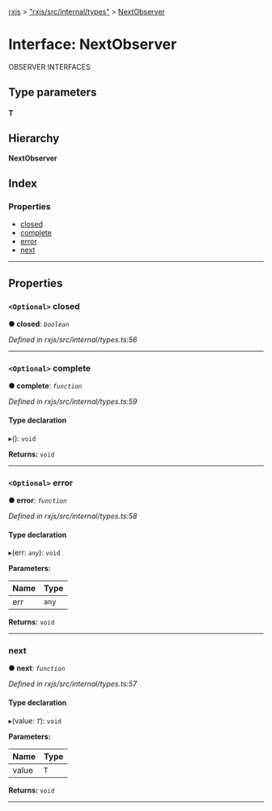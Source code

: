 [rxjs](../README.md) > ["rxjs/src/internal/types"](../modules/_rxjs_src_internal_types_.md) > [NextObserver](../interfaces/_rxjs_src_internal_types_.nextobserver.md)

# Interface: NextObserver

OBSERVER INTERFACES

## Type parameters
#### T 
## Hierarchy

**NextObserver**

## Index

### Properties

* [closed](_rxjs_src_internal_types_.nextobserver.md#closed)
* [complete](_rxjs_src_internal_types_.nextobserver.md#complete)
* [error](_rxjs_src_internal_types_.nextobserver.md#error)
* [next](_rxjs_src_internal_types_.nextobserver.md#next)

---

## Properties

<a id="closed"></a>

### `<Optional>` closed

**● closed**: *`boolean`*

*Defined in rxjs/src/internal/types.ts:56*

___
<a id="complete"></a>

### `<Optional>` complete

**● complete**: *`function`*

*Defined in rxjs/src/internal/types.ts:59*

#### Type declaration
▸(): `void`

**Returns:** `void`

___
<a id="error"></a>

### `<Optional>` error

**● error**: *`function`*

*Defined in rxjs/src/internal/types.ts:58*

#### Type declaration
▸(err: *`any`*): `void`

**Parameters:**

| Name | Type |
| ------ | ------ |
| err | `any` |

**Returns:** `void`

___
<a id="next"></a>

###  next

**● next**: *`function`*

*Defined in rxjs/src/internal/types.ts:57*

#### Type declaration
▸(value: *`T`*): `void`

**Parameters:**

| Name | Type |
| ------ | ------ |
| value | `T` |

**Returns:** `void`

___


